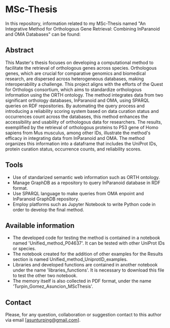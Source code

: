 # MSc-Thesis
In this repository, information related to my MSc-Thesis named "An Integrative Method for Orthologous Gene Retrieval: Combining InParanoid and OMA Databases" can be found:

## Abstract
This Master's thesis focuses on developing a computational method to facilitate the retrieval of orthologous genes across species. Orthologous genes, which are crucial for comparative genomics and biomedical research, are dispersed across heterogeneous databases, making interoperability a challenge. This project aligns with the efforts of the Quest for Orthologs consortium, which aims to standardize orthologous information using the ORTH ontology.
The method integrates data from two significant orthology databases, InParanoid and OMA, using SPARQL queries on RDF repositories. By automating the query process and introducing a reliability scoring system based on data curation status and occurrences count across the databases, this method enhances the accessibility and usability of orthologous data for researchers.
The results, exemplified by the retrieval of orthologous proteins to P53 gene of Homo sapiens from Mus musculus, among other IDs, illustrate the method's efficacy in integrating data from InParanoid and OMA. The method organizes this information into a dataframe that includes the UniProt IDs, protein curation status, occurrence counts, and reliability scores.

## Tools
* Use of standarized semantic web information such as ORTH ontology.
* Manage GraphDB as a repository to query InParanoid database in RDF format. 
* Use SPARQL language to make queries from OMA enpoint and InParanoid GraphDB repository.
* Employ platforms such as Jupyter Notebook to write Python code in order to develop the final method.

##  Available information
* The developed code for testing the method is contained in a notebook named 'Unified_method_P04637'. It can be tested with other UniProt IDs or species.
* The notebook created for the addition of other examples for the Results section is named Unified_method_UniprotID_examples.
* Libraries and developed functions are contained in another notebook under the name 'libraries_functions'. It is necessary to download this file to test the other two notebook.
* The memory itself is also collected in PDF format, under the name 'Turpin_Gomez_Asuncion_MScThesis'.

## Contact
Please, for any question, collaboration or suggestion contact to this author via email [asunturping@gmail.com].
